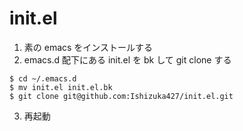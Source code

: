 # init.el


1. 素の emacs をインストールする
2. emacs.d 配下にある init.el を bk して git clone する
```
$ cd ~/.emacs.d
$ mv init.el init.el.bk
$ git clone git@github.com:Ishizuka427/init.el.git
``` 
3. 再起動
